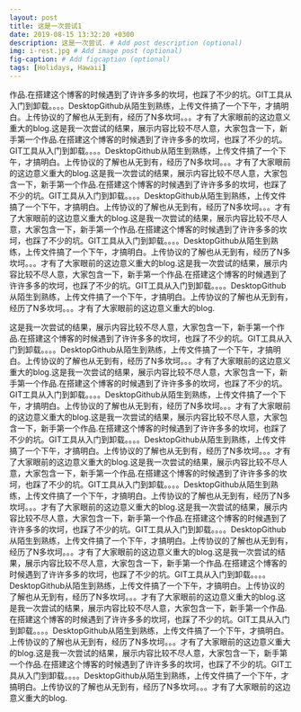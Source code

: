 ```yaml
---
layout: post
title: 这是一次尝试1
date: 2019-08-15 13:32:20 +0300
description: 这是一次尝试. # Add post description (optional)
img: i-rest.jpg # Add image post (optional)
fig-caption: # Add figcaption (optional)
tags: [Holidays, Hawaii]
---
```

作品.在搭建这个博客的时候遇到了许许多多的坎坷，也踩了不少的坑。GIT工具从入门到卸载。。。。DesktopGithub从陌生到熟练，上传文件搞了一个下午，才搞明白。上传协议的了解也从无到有，经历了N多坎坷。。。才有了大家眼前的这边意义重大的blog.这是我一次尝试的结果，展示内容比较不尽人意，大家包含一下，新手第一个作品.在搭建这个博客的时候遇到了许许多多的坎坷，也踩了不少的坑。GIT工具从入门到卸载。。。。DesktopGithub从陌生到熟练，上传文件搞了一个下午，才搞明白。上传协议的了解也从无到有，经历了N多坎坷。。。才有了大家眼前的这边意义重大的blog.这是我一次尝试的结果，展示内容比较不尽人意，大家包含一下，新手第一个作品.在搭建这个博客的时候遇到了许许多多的坎坷，也踩了不少的坑。GIT工具从入门到卸载。。。。DesktopGithub从陌生到熟练，上传文件搞了一个下午，才搞明白。上传协议的了解也从无到有，经历了N多坎坷。。。才有了大家眼前的这边意义重大的blog.这是我一次尝试的结果，展示内容比较不尽人意，大家包含一下，新手第一个作品.在搭建这个博客的时候遇到了许许多多的坎坷，也踩了不少的坑。GIT工具从入门到卸载。。。。DesktopGithub从陌生到熟练，上传文件搞了一个下午，才搞明白。上传协议的了解也从无到有，经历了N多坎坷。。。才有了大家眼前的这边意义重大的blog.这是我一次尝试的结果，展示内容比较不尽人意，大家包含一下，新手第一个作品.在搭建这个博客的时候遇到了许许多多的坎坷，也踩了不少的坑。GIT工具从入门到卸载。。。。DesktopGithub从陌生到熟练，上传文件搞了一个下午，才搞明白。上传协议的了解也从无到有，经历了N多坎坷。。。才有了大家眼前的这边意义重大的blog.

这是我一次尝试的结果，展示内容比较不尽人意，大家包含一下，新手第一个作品.在搭建这个博客的时候遇到了许许多多的坎坷，也踩了不少的坑。GIT工具从入门到卸载。。。。DesktopGithub从陌生到熟练，上传文件搞了一个下午，才搞明白。上传协议的了解也从无到有，经历了N多坎坷。。。才有了大家眼前的这边意义重大的blog.这是我一次尝试的结果，展示内容比较不尽人意，大家包含一下，新手第一个作品.在搭建这个博客的时候遇到了许许多多的坎坷，也踩了不少的坑。GIT工具从入门到卸载。。。。DesktopGithub从陌生到熟练，上传文件搞了一个下午，才搞明白。上传协议的了解也从无到有，经历了N多坎坷。。。才有了大家眼前的这边意义重大的blog.这是我一次尝试的结果，展示内容比较不尽人意，大家包含一下，新手第一个作品.在搭建这个博客的时候遇到了许许多多的坎坷，也踩了不少的坑。GIT工具从入门到卸载。。。。DesktopGithub从陌生到熟练，上传文件搞了一个下午，才搞明白。上传协议的了解也从无到有，经历了N多坎坷。。。才有了大家眼前的这边意义重大的blog.这是我一次尝试的结果，展示内容比较不尽人意，大家包含一下，新手第一个作品.在搭建这个博客的时候遇到了许许多多的坎坷，也踩了不少的坑。GIT工具从入门到卸载。。。。DesktopGithub从陌生到熟练，上传文件搞了一个下午，才搞明白。上传协议的了解也从无到有，经历了N多坎坷。。。才有了大家眼前的这边意义重大的blog.这是我一次尝试的结果，展示内容比较不尽人意，大家包含一下，新手第一个作品.在搭建这个博客的时候遇到了许许多多的坎坷，也踩了不少的坑。GIT工具从入门到卸载。。。。DesktopGithub从陌生到熟练，上传文件搞了一个下午，才搞明白。上传协议的了解也从无到有，经历了N多坎坷。。。才有了大家眼前的这边意义重大的blog.这是我一次尝试的结果，展示内容比较不尽人意，大家包含一下，新手第一个作品.在搭建这个博客的时候遇到了许许多多的坎坷，也踩了不少的坑。GIT工具从入门到卸载。。。。DesktopGithub从陌生到熟练，上传文件搞了一个下午，才搞明白。上传协议的了解也从无到有，经历了N多坎坷。。。才有了大家眼前的这边意义重大的blog.这是我一次尝试的结果，展示内容比较不尽人意，大家包含一下，新手第一个作品.在搭建这个博客的时候遇到了许许多多的坎坷，也踩了不少的坑。GIT工具从入门到卸载。。。。DesktopGithub从陌生到熟练，上传文件搞了一个下午，才搞明白。上传协议的了解也从无到有，经历了N多坎坷。。。才有了大家眼前的这边意义重大的blog.这是我一次尝试的结果，展示内容比较不尽人意，大家包含一下，新手第一个作品.在搭建这个博客的时候遇到了许许多多的坎坷，也踩了不少的坑。GIT工具从入门到卸载。。。。DesktopGithub从陌生到熟练，上传文件搞了一个下午，才搞明白。上传协议的了解也从无到有，经历了N多坎坷。。。才有了大家眼前的这边意义重大的blog.